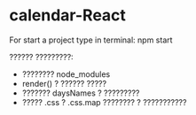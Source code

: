 # calendar-React
For start a project type in terminal:
npm start

?????? ?????????:
- ???????? node_modules
- render() ? ?????? ?????
- ??????? daysNames ? ?????????
- ????? .css ? .css.map ???????? ? ???????????
